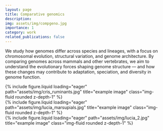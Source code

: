 ```yaml
---
layout: page
title: Comparative genomics
description: 
img: assets/img/compgeno.jpg
importance: 1
category: work
related_publications: false
---
```


We study how genomes differ across species and lineages, with a focus on chromosomal evolution, structural variation, and genome architecture. By comparing genomes across mammals and other vertebrates, we aim to understand the evolutionary forces shaping genome structure — and how these changes may contribute to adaptation, speciation, and diversity in genome function.

<div class="row">
    <div class="col-sm mt-3 mt-md-0">
        {% include figure.liquid loading="eager" path="assets/img/cris_ruminants.jpg" title="example image" class="img-fluid rounded z-depth-1" %}
    </div>
    <div class="col-sm mt-3 mt-md-0">
        {% include figure.liquid loading="eager" path="assets/img/lucia_marsupials.jpg" title="example image" class="img-fluid rounded z-depth-1" %}
    </div>
    <div class="col-sm mt-3 mt-md-0">
        {% include figure.liquid loading="eager" path="assets/img/lucia_2.jpg" title="example image" class="img-fluid rounded z-depth-1" %}
    </div>
</div>

